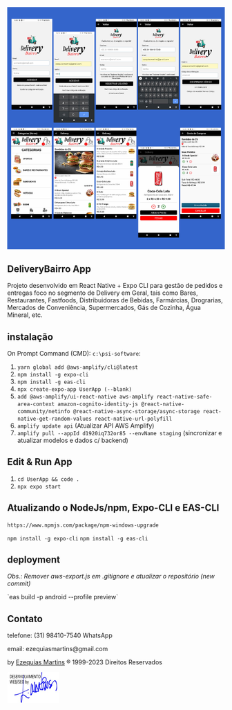 <img src=".temp/screens.jpg" size="70%">

## DeliveryBairro App 
Projeto desenvolvido em React Native + Expo CLI para gestão de pedidos e entregas foco no segmento de Delivery em Geral, tais como Bares, Restaurantes, Fastfoods, Distribuidoras de Bebidas, Farmárcias, Drograrias, Mercados de Conveniência, Supermercados, Gás de Cozinha, Água Mineral, etc.

## instalação
On Prompt Command (CMD): `c:\psi-software`:

1. `yarn global add @aws-amplify/cli@latest`
2. `npm install -g expo-cli`
3. `npm install -g eas-cli`
4. `npx create-expo-app UserApp (--blank) `
5. `add @aws-amplify/ui-react-native aws-amplify react-native-safe-area-context amazon-cognito-identity-js @react-native-community/netinfo @react-native-async-storage/async-storage react-native-get-random-values react-native-url-polyfill`
6. `amplify update api` (Atualizar API AWS Amplify)
7. `amplify pull --appId d1920iq732or85 --envName staging` (sincronizar e atualizar modelos e dados c/ backend)

## Edit & Run App

1. `cd UserApp && code .`
2. `npx expo start`

## Atualizando o NodeJs/npm, Expo-CLI e EAS-CLI
`https://www.npmjs.com/package/npm-windows-upgrade`

`npm install -g expo-cli`
`npm install -g eas-cli`

## deployment
<p><i>Obs.: Remover aws-export.js em .gitignore e atualizar o repositório (new commit)</i></p>
`eas build -p android --profile preview`

## Contato
<p>telefone: (31) 98410-7540 WhatsApp</p>
<p>email: ezequiasmartins@gmail.com</p>
<p>by <a href="https://ezequiasmartins.blogspot.com/" target="_blank">Ezequias Martins</a> ® 1999-2023 Direitos Reservados</p>
<p><a href="https://ezequiasmartins.blogspot.com/" target="_blank"><img src=".temp/assinatura.jpg"></a></p>

